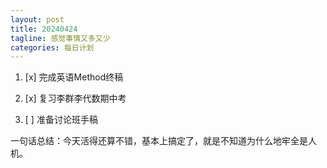 ```yaml
---
layout: post
title: 20240424
tagline: 感觉事情又多又少
categories: 每日计划
---
```




1. [x] 完成英语Method终稿

2. [x] 复习李群李代数期中考

3. [ ] 准备讨论班手稿

一句话总结：今天活得还算不错，基本上搞定了，就是不知道为什么地牢全是人机。